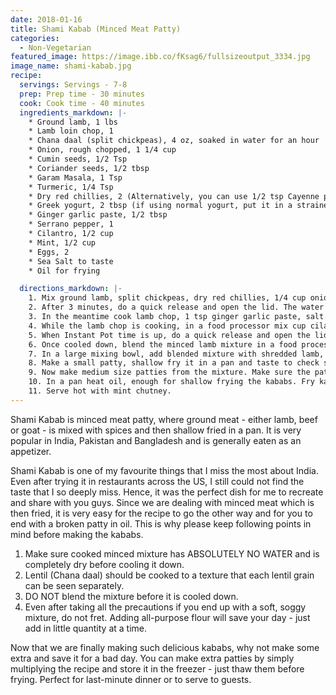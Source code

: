 ```yaml
---
date: 2018-01-16
title: Shami Kabab (Minced Meat Patty)
categories:
  - Non-Vegetarian
featured_image: https://image.ibb.co/fKsag6/fullsizeoutput_3334.jpg
image_name: shami-kabab.jpg
recipe:
  servings: Servings - 7-8
  prep: Prep time - 30 minutes
  cook: Cook time - 40 minutes
  ingredients_markdown: |-
    * Ground lamb, 1 lbs
    * Lamb loin chop, 1
    * Chana daal (split chickpeas), 4 oz, soaked in water for an hour
    * Onion, rough chopped, 1 1/4 cup
    * Cumin seeds, 1/2 Tsp
    * Coriander seeds, 1/2 tbsp
    * Garam Masala, 1 Tsp
    * Turmeric, 1/4 Tsp
    * Dry red chillies, 2 (Alternatively, you can use 1/2 tsp Cayenne pepper)
    * Greek yogurt, 2 tbsp (if using normal yogurt, put it in a strainer for 15 minutes to drain out water)
    * Ginger garlic paste, 1/2 tbsp
    * Serrano pepper, 1
    * Cilantro, 1/2 cup
    * Mint, 1/2 cup
    * Eggs, 2
    * Sea Salt to taste
    * Oil for frying 

  directions_markdown: |-
    1. Mix ground lamb, split chickpeas, dry red chillies, 1/4 cup onion, coriander seeds, cumin seeds, turmeric, salt, and 2 cups water. Cook in Instant Pot on high pressure for 3 minutes in Sealing mode. Alternatively, you can also cook on the gas stove in a pan until all the water is evaporated and lentil is cooked properly but not mushy.
    2. After 3 minutes, do a quick release and open the lid. The water should be completely evaporated and lentil should be cooked to tender. If not, turn on the Instant Pot to Sautè mode and cook with regular stirring. It is important for the mixture to be completely dry. Let the mixture cool down completely on a tray or a plate.
    3. In the meantime cook lamb chop, 1 tsp ginger garlic paste, salt and around 2-3 cups water in Instant Pot in high pressure for 7-8 minutes in Sealing mode, until the meat is tender.
    4. While the lamb chop is cooking, in a food processor mix cup cilantro, mint, serrano pepper, 1 cup onion and make a coarse paste. Do not a make a fine paste else onions will become a watery mess.
    5. When Instant Pot time is up, do a quick release and open the lid. Take lamb chop out in a bowl and pound it with light hands using a pestle or a heavy spatula. It should look fibrous and not a paste. This will add texture to kababs. 
    6. Once cooled down, blend the minced lamb mixture in a food processor to a fine paste.
    7. In a large mixing bowl, add blended mixture with shredded lamb, eggs, yogurt, garam masala, mint cilantro paste, salt and mix properly. Eggs will act as a binding agent and yogurt will give a nice colour while frying. 
    8. Make a small patty, shallow fry it in a pan and taste to check seasonings. Adjust accordingly.
    9. Now make medium size patties from the mixture. Make sure the patties are not too thick or too thin. 
    10. In a pan heat oil, enough for shallow frying the kababs. Fry kababs on medium-low flame until golden brown, 2-3 minutes on each side.
    11. Serve hot with mint chutney.
---
```

Shami Kabab is minced meat patty, where ground meat - either lamb, beef or goat - is mixed with spices and then shallow fried in a pan. It is very popular in India, Pakistan and Bangladesh and is generally eaten as an appetizer. 

Shami Kabab is one of my favourite things that I miss the most about India. Even after trying it in restaurants across the US, I still could not find the taste that I so deeply miss. Hence, it was the perfect dish for me to recreate and share with you guys. Since we are dealing with minced meat which is then fried, it is very easy for the recipe to go the other way and for you to end with a broken patty in oil. This is why please keep following points in mind before making the kababs.

1. Make sure cooked minced mixture has ABSOLUTELY NO WATER and is completely dry before cooling it down.
2. Lentil (Chana daal) should be cooked to a texture that each lentil grain can be seen separately. 
3. DO NOT blend the mixture before it is cooled down.
4. Even after taking all the precautions if you end up with a soft, soggy mixture, do not fret. Adding all-purpose flour will save your day - just add in little quantity at a time.

Now that we are finally making such delicious kababs, why not make some extra and save it for a bad day. You can make extra patties by simply multiplying the recipe and store it in the freezer - just thaw them before frying. Perfect for last-minute dinner or to serve to guests.

